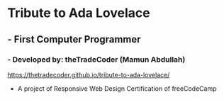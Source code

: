 # Tribute to Ada Lovelace
## - First Computer Programmer
### - Developed by: theTradeCoder (Mamun Abdullah)

https://thetradecoder.github.io/tribute-to-ada-lovelace/

- A project of Responsive Web Design Certification of freeCodeCamp
